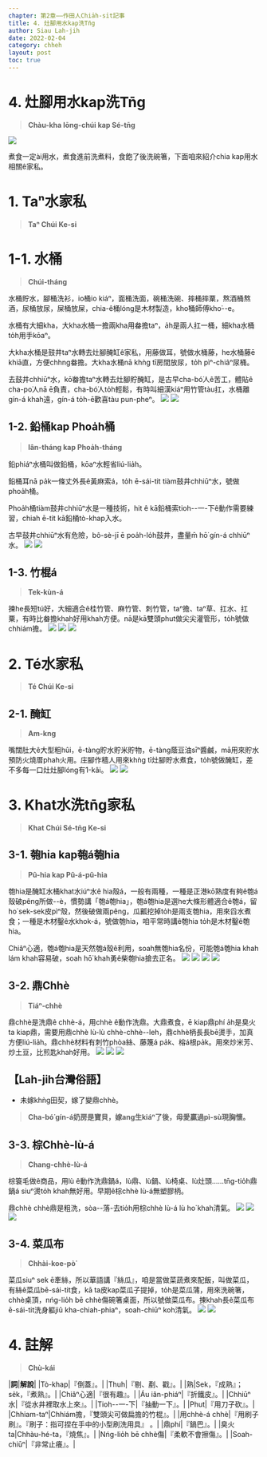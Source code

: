 ```yaml
---
chapter: 第2章——作田人Chia̍h-si̍t記事
title: 4. 灶腳用水kap洗Tn̄g
author: Siau Lah-jih
date: 2022-02-04
category: chheh
layout: post
toc: true
---
```


# 4. 灶腳用水kap洗Tn̄g
> **Chàu-kha Iōng-chúi kap Sé-tn̄g**

![](../too5/13/13-2-2.醃缸.jpg)

煮食一定ài用水，煮食進前洗煮料，食飽了後洗碗箸，下面咱來紹介chia kap用水相關ê家私。

# 1. Taⁿ水家私
>**Taⁿ Chúi Ke-si**

# 1-1. 水桶
>**Chúi-tháng**

水桶貯水，腳桶洗衫，io桶io kiáⁿ，面桶洗面，碗桶洗碗、摔桶摔粟，熬酒桶熬酒，尿桶放尿，屎桶放屎，chia-ê桶lóng是木材製造，kho͘桶師傅kho͘--e。

水桶有大細kha，大kha水桶一擔兩kha用畚擔taⁿ，a̍h是兩人扛一桶，細kha水桶to̍h用手kōaⁿ。

大kha水桶是鼓井taⁿ水轉去灶腳醃缸ê家私，用藤做耳，號做水桶藤，he水桶藤ē khiā直，方便chhng畚擔。大kha水桶nā khǹg tī房間放尿，to̍h pìⁿ-chiâⁿ尿桶。

去鼓井chhiūⁿ水，kō͘畚擔taⁿ水轉去灶腳貯醃缸，是古早cha-bó͘人ê苦工，體貼ê cha-po͘人nā ē負責，cha-bó͘人to̍h輕鬆，有時叫細漢kiáⁿ用竹管tàu扛，水桶離gín-á khah遠，gín-á to̍h-ē歡喜tàu pun-pheⁿ。
![](../too5/09/9-4-32.水桶大.jpg)
![](../too5/09/9-4-33.水桶細.jpg)

## 1-2. 鉛桶kap Phoa̍h桶
>**Iân-tháng kap Phoa̍h-tháng**

鉛phiáⁿ水桶叫做鉛桶，kōaⁿ水輕省liú-lia̍h。

鉛桶耳nā pa̍k一條丈外長ê黃麻索á，to̍h ē-sái-tit tiàm鼓井chhiūⁿ水，號做phoa̍h桶。

Phoa̍h桶tiàm鼓井chhiūⁿ水是一種技術，hit ê kā鉛桶索tioh--一-下ê動作需要練習，chiah ē-tit kā鉛桶tò-khap入水。

古早鼓井chhiūⁿ水有危險，bô-sè-jī ē poa̍h-lo̍h鼓井，盡量m̄ hō͘ gín-á chhiūⁿ水。
![](../too5/09/9-4-34.拔桶.jpg)
![](../too5/09/9-4-35.拔桶竹塘.jpg)

## 1-3. 竹棍á
>**Tek-kùn-á**

揀he長短tú好，大細適合ê桂竹管、麻竹管、刺竹管，taⁿ擔、taⁿ草、扛水、扛粟，有時比畚擔khah好用khah方便。nā是kā雙頭phut做尖尖灌管形，to̍h號做chhiám擔。
![](../too5/09/9-4-36.竹棍仔.jpg)
![](../too5/09/9-4-37.竹管.jpg)
![](../too5/09/9-4-38.竹管仔.jpg)

# 2. Té水家私
>**Té Chúi Ke-si**

## 2-1. 醃缸
>**Am-kng**

嘴闊肚大ê大型粗hûi，ē-tàng貯水貯米貯物，ē-tàng蔭豆油sīⁿ醬鹹，mā用來貯水預防火燒厝phah火用。庄腳作穡人用來khǹg tī灶腳貯水煮食，to̍h號做醃缸，差不多每一口灶灶腳lóng有1-kâi。
![](../too5/13/13-2-1.醃缸.jpg)
![](../too5/13/13-2-2A.醃缸.jpg)


# 3. Khat水洗tn̄g家私
>**Khat Chúi Sé-tn̄g Ke-si**

## 3-1. 匏hia kap匏á匏hia
>**Pû-hia kap Pû-á-pû-hia**

匏hia是醃缸水桶khat水iúⁿ水ê hia殼á，一般有兩種，一種是正港kō͘熟度有夠ê匏á殼破pêng所做--è，慣勢講「匏á匏hia」，匏á匏hia是選he大條形體適合ê匏á，留ho͘ sek-sek皮pìⁿ殼，然後破做兩pêng，瓜瓤挖掉to̍h是兩支匏hia，用來舀水煮食；一種是木材鑿ê水khok-á，號做匏hia，咱平常時講ê匏hia to̍h是木材鑿ê匏hia。

Chiâⁿ心適，匏á匏hia是天然匏á殼ê利用，soah無匏hia名份，可能匏á匏hia khah lám khah容易破，soah hō͘ khah勇ê柴匏hia搶去正名。
![](../too5/09/9-4-1.匏桸陳正雄.jpg)
![](../too5/09/9-4-2.匏桸陳正雄.jpg)
![](../too5/09/9-4-3.匏仔匏桸.jpg)
![](../too5/09/9-4-4.匏仔匏桸.jpg)

## 3-2. 鼎Chhè
>**Tiáⁿ-chhè**

鼎chhè是洗鼎ê chhè-á，用chhè ê動作洗鼎。大鼎煮食，ē kiap鼎phí a̍h是臭火ta kiap鼎，需要用鼎chhè lù-lù chhè-chhè--leh，鼎chhè柄長長bē燙手，加真方便liú-lia̍h。鼎chhè材料有刺竹phòa絲、藤篾á pa̍k、榕á根pa̍k。用來炒米芳、炒土豆，比煎匙khah好用。
![](../too5/09/9-4-15.鼎摖.jpg)
![](../too5/09/9-4-16.鼎摖.jpg)
![](../too5/09/9-4-16a.鼎摖.jpg)

## 【Lah-jih台灣俗語】
- 未嫁khǹg田契，嫁了變鼎chhè。
>**Cha-bó͘ gín-á奶房是寶貝，嫁ang生kiáⁿ了後，母愛贏過pì-sù現胸懷。**

## 3-3. 棕Chhè-lù-á
>**Chang-chhè-lù-á**
  
棕簑毛做ê商品，用lù ê動作洗鼎鍋á，lù鼎、lù鍋、lù椅桌、lù灶頭‥‥‥tn̄g-tio̍h鼎鍋á siuⁿ燙to̍h khah無好用。早期ê棕chhè lù-á無塑膠柄。

鼎chhè chhè鼎是粗洗，sòa--落-去tio̍h用棕chhè lù-á lù ho͘ khah清氣。
![](../too5/09/9-4-17.棕摖.jpg)
![](../too5/09/9-4-17a.鼎摖攄仔.jpg)
![](../too5/09/9-4-17b.棕鑢仔.jpg)

## 3-4. 菜瓜布
>**Chhài-koe-pò͘**
  
菜瓜siuⁿ sek ē牽絲，所以華語講『絲瓜』，咱是當做菜蔬煮來配飯，叫做菜瓜，有絲ê菜瓜bē-sái-tit食，kā ta皮kap菜瓜子提掉，to̍h是菜瓜蒲，用來洗碗箸，chhè桌頂，nńg-lio̍h bē chhè傷碗箸桌面，所以號做菜瓜布。揀khah長ê菜瓜布ē-sái-tit洗身軀jiû kha-chiah-phiaⁿ，soah-chiūⁿ koh清氣。
![](../too5/09/9-4-30.菜瓜布.jpg)
![](../too5/09/9-4-31.菜瓜布.jpg)

# 4. 註解
> **Chù-kái**

|**詞**|**解說**|
|Tò-khap|『倒蓋』。|
|Thuh|『剔、剷、戳』。|
|熟|Sek，『成熟』；se̍k，『煮熟』。|
|Chiâⁿ心適|『很有趣』。|
|Áu iân-phiáⁿ|『折鐵皮』。|
|Chhiūⁿ水|『從水井裡取水上來』。|
|Tioh--一-下|『抽動一下』。|
|Phut|『用刀子砍』。|
|Chhiam-taⁿ|Chhiám擔，『雙頭尖可做扁擔的竹棍』。|
|用chhè-á chhè|『用刷子刷』。『刷子：指可捏在手中的小型刷洗用具』 。|
|鼎phí|『鍋巴』。|
|臭火ta|Chhàu-hé-ta，『燒焦』。|
|Nńg-lio̍h bē chhè傷|『柔軟不會擦傷』。|
|Soah-chiūⁿ|『非常止癢』。|
